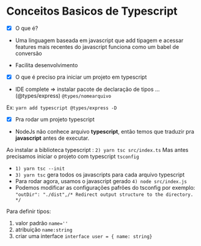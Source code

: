 # Conceitos Basicos de Typescript
- [x] O que é? 
- Uma linguagem baseada em javascript que add tipagem 
  e acessar features mais recentes do javascript
  funciona como um babel de conversão

- Facilita desenvolvimento

- [x] O que é preciso pra iniciar um projeto em typescript

- IDE complete => instalar pacote de declaração de tipos ... (@types/express) `@types/nomearquivo`

Ex: `yarn add typescript @types/express -D `

 - [x] Pra rodar um projeto typescript
 - NodeJs não conhece arquivo **typescript**, então temos que traduzir pra **javascript** antes de executar.

Ao instalar a biblioteca typescript : `2) yarn tsc src/index.ts`
Mas antes precisamos iniciar o projeto com typescript `tsconfig`
- `1) yarn tsc --init` 
- `3) yarn tsc` gera todos os javascripts para cada arquivo typescript
- Para rodar agora, usamos o javascript gerado
`4) node src/index.js`
- Podemos modificar as configurações pafrões do tsconfig 
por exemplo: `"outDir": "./dist",/* Redirect output structure to the directory. */`

Para definir tipos:
1) valor padrão `name=''`
2) atribuição `name:string`
3) criar uma interface `interface user = { name: string}`
